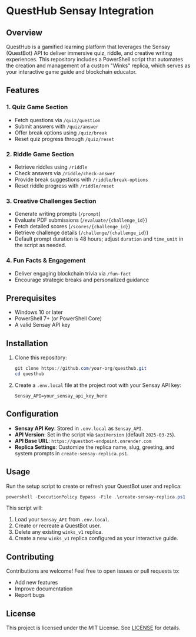 # QuestHub Sensay Integration

## Overview
QuestHub is a gamified learning platform that leverages the Sensay (QuestBot) API to deliver immersive quiz, riddle, and creative writing experiences. This repository includes a PowerShell script that automates the creation and management of a custom "Winks" replica, which serves as your interactive game guide and blockchain educator.

## Features

### 1. Quiz Game Section
- Fetch questions via `/quiz/question`
- Submit answers with `/quiz/answer`
- Offer break options using `/quiz/break`
- Reset quiz progress through `/quiz/reset`

### 2. Riddle Game Section
- Retrieve riddles using `/riddle`
- Check answers via `/riddle/check-answer`
- Provide break suggestions with `/riddle/break-options`
- Reset riddle progress with `/riddle/reset`

### 3. Creative Challenges Section
- Generate writing prompts (`/prompt`)
- Evaluate PDF submissions (`/evaluate/{challenge_id}`)
- Fetch detailed scores (`/scores/{challenge_id}`)
- Retrieve challenge details (`/challenge/{challenge_id}`)
- Default prompt duration is 48 hours; adjust `duration` and `time_unit` in the script as needed.

### 4. Fun Facts & Engagement
- Deliver engaging blockchain trivia via `/fun-fact`
- Encourage strategic breaks and personalized guidance

## Prerequisites
- Windows 10 or later
- PowerShell 7+ (or PowerShell Core)
- A valid Sensay API key

## Installation
1. Clone this repository:
   ```powershell
   git clone https://github.com/your-org/questhub.git
   cd questhub
   ```
2. Create a `.env.local` file at the project root with your Sensay API key:
   ```text
   Sensay_API=your_sensay_api_key_here
   ```

## Configuration
- **Sensay API Key**: Stored in `.env.local` as `Sensay_API`.
- **API Version**: Set in the script via `$apiVersion` (default `2025-03-25`).
- **API Base URL**: `https://questbot-endpoint.onrender.com`
- **Replica Settings**: Customize the replica name, slug, greeting, and system prompts in `create-sensay-replica.ps1`.

## Usage
Run the setup script to create or refresh your QuestBot user and replica:
```powershell
powershell -ExecutionPolicy Bypass -File .\create-sensay-replica.ps1
```
This script will:
1. Load your `Sensay_API` from `.env.local`.
2. Create or recreate a QuestBot user.
3. Delete any existing `winks_v1` replica.
4. Create a new `winks_v1` replica configured as your interactive guide.

## Contributing
Contributions are welcome! Feel free to open issues or pull requests to:
- Add new features
- Improve documentation
- Report bugs

## License
This project is licensed under the MIT License. See [LICENSE](LICENSE) for details. 